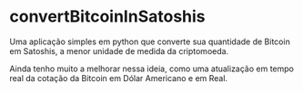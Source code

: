 # convertBitcoinInSatoshis
Uma aplicação simples em python que converte sua quantidade de Bitcoin em Satoshis, a menor unidade de medida da criptomoeda.

Ainda tenho muito a melhorar nessa ideia, como uma atualização em tempo real da cotação da Bitcoin em Dólar Americano e em Real.
